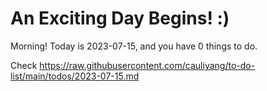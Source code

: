 # An Exciting Day Begins! :)

Morning! Today is 2023-07-15, and you have 0 things to do.

Check https://raw.githubusercontent.com/cauliyang/to-do-list/main/todos/2023-07-15.md